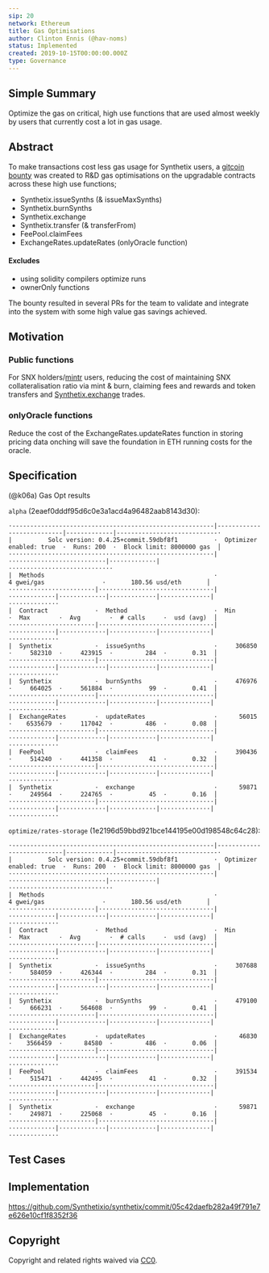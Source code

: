 ```yaml
---
sip: 20
network: Ethereum
title: Gas Optimisations
author: Clinton Ennis (@hav-noms)
status: Implemented
created: 2019-10-15T00:00:00.000Z
type: Governance
---
```


## Simple Summary

<!--"If you can't explain it simply, you don't understand it well enough." Provide a simplified and layman-accessible explanation of the SIP.-->

Optimize the gas on critical, high use functions that are used almost weekly by users that currently cost a lot in gas usage.

## Abstract

<!--A short (~200 word) description of the technical issue being addressed.-->

To make transactions cost less gas usage for Synthetix users, a [gitcoin bounty](https://gitcoin.co/issue/Synthetixio/synthetix/196/3430) was created to R&D gas optimisations on the upgradable contracts across these high use functions;

- Synthetix.issueSynths (& issueMaxSynths)
- Synthetix.burnSynths
- Synthetix.exchange
- Synthetix.transfer (& transferFrom)
- FeePool.claimFees
- ExchangeRates.updateRates (onlyOracle function)

#### Excludes

- using solidity compilers optimize runs
- ownerOnly functions

The bounty resulted in several PRs for the team to validate and integrate into the system with some high value gas savings achieved.

## Motivation

<!--The motivation is critical for SIPs that want to change Synthetix. It should clearly explain why the existing protocol specification is inadequate to address the problem that the SIP solves. SIP submissions without sufficient motivation may be rejected outright.-->

### Public functions

For SNX holders/[mintr](https://mintr.synthetix.io) users, reducing the cost of maintaining SNX collateralisation ratio via mint & burn, claiming fees and rewards and token transfers and [Synthetix.exchange](https://synthetix.exchange) trades.

### onlyOracle functions

Reduce the cost of the ExchangeRates.updateRates function in storing pricing data onching will save the foundation in ETH running costs for the oracle.

## Specification

<!--The technical specification should describe the syntax and semantics of any new feature.-->

(@k06a) Gas Opt results

`alpha` (2eaef0dddf95d6c0e3a1acd4a96482aab8143d30):

```
·--------------------------------------------------------|---------------------------|-------------|----------------------------·
|          Solc version: 0.4.25+commit.59dbf8f1          ·  Optimizer enabled: true  ·  Runs: 200  ·  Block limit: 8000000 gas  │
·························································|···························|·············|·····························
|  Methods                                               ·               4 gwei/gas                ·       180.56 usd/eth       │
························|································|·············|·············|·············|··············|··············
|  Contract             ·  Method                        ·  Min        ·  Max        ·  Avg        ·  # calls     ·  usd (avg)  │
························|································|·············|·············|·············|··············|··············
|  Synthetix            ·  issueSynths                   ·     306850  ·     582310  ·     423915  ·         284  ·       0.31  │
························|································|·············|·············|·············|··············|··············
|  Synthetix            ·  burnSynths                    ·     476976  ·     664025  ·     561884  ·          99  ·       0.41  │
························|································|·············|·············|·············|··············|··············
|  ExchangeRates        ·  updateRates                   ·      56015  ·    6535679  ·     117042  ·         486  ·       0.08  │
························|································|·············|·············|·············|··············|··············
|  FeePool              ·  claimFees                     ·     390436  ·     514240  ·     441358  ·          41  ·       0.32  │
························|································|·············|·············|·············|··············|··············
|  Synthetix            ·  exchange                      ·      59871  ·     249564  ·     224765  ·          45  ·       0.16  │
························|································|·············|·············|·············|··············|··············
```

`optimize/rates-storage` (1e2196d59bbd921bce144195e00d198548c64c28):

```
·--------------------------------------------------------|---------------------------|-------------|----------------------------·
|          Solc version: 0.4.25+commit.59dbf8f1          ·  Optimizer enabled: true  ·  Runs: 200  ·  Block limit: 8000000 gas  │
·························································|···························|·············|·····························
|  Methods                                               ·               4 gwei/gas                ·       180.56 usd/eth       │
························|································|·············|·············|·············|··············|··············
|  Contract             ·  Method                        ·  Min        ·  Max        ·  Avg        ·  # calls     ·  usd (avg)  │
························|································|·············|·············|·············|··············|··············
|  Synthetix            ·  issueSynths                   ·     307688  ·     584059  ·     426344  ·         284  ·       0.31  │
························|································|·············|·············|·············|··············|··············
|  Synthetix            ·  burnSynths                    ·     479100  ·     666231  ·     564608  ·          99  ·       0.41  │
························|································|·············|·············|·············|··············|··············
|  ExchangeRates        ·  updateRates                   ·      46830  ·    3566459  ·      84580  ·         486  ·       0.06  │
························|································|·············|·············|·············|··············|··············
|  FeePool              ·  claimFees                     ·     391534  ·     515471  ·     442495  ·          41  ·       0.32  │
························|································|·············|·············|·············|··············|··············
|  Synthetix            ·  exchange                      ·      59871  ·     249871  ·     225068  ·          45  ·       0.16  │
························|································|·············|·············|·············|··············|··············
```

## Test Cases

<!--Test cases for an implementation are mandatory for SIPs but can be included with the implementation..-->

## Implementation

<!--The implementations must be completed before any SIP is given status "Implemented", but it need not be completed before the SIP is "Approved". While there is merit to the approach of reaching consensus on the specification and rationale before writing code, the principle of "rough consensus and running code" is still useful when it comes to resolving many discussions of API details.-->

https://github.com/Synthetixio/synthetix/commit/05c42daefb282a49f791e7e626e10cf1f8352f36

## Copyright

Copyright and related rights waived via [CC0](https://creativecommons.org/publicdomain/zero/1.0/).